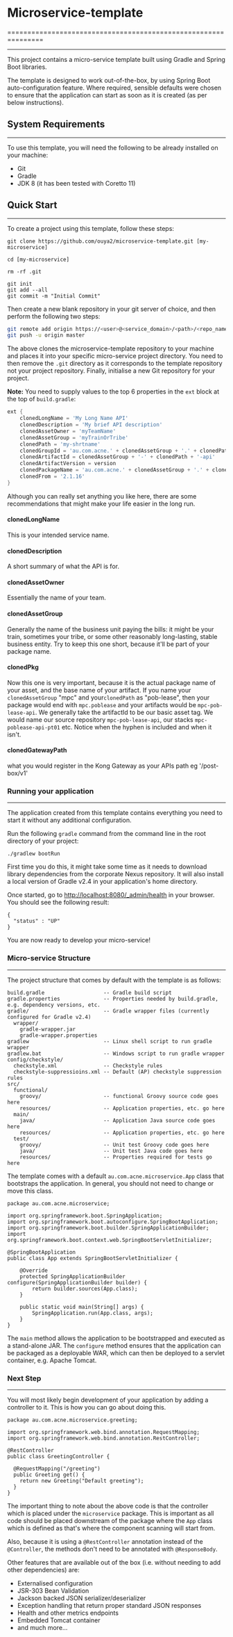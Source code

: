 # Microservice-template
===============================================================
- - -
This project contains a micro-service template built using Gradle and Spring Boot libraries. 

The template is designed to work out-of-the-box, by using Spring Boot auto-configuration feature. Where required, sensible
defaults were chosen to ensure that the application can start as soon as it is created (as per below instructions).

System Requirements
-------------------
- - -

To use this template, you will need the following to be already installed on your machine:

- Git
- Gradle
- JDK 8 (it has been tested with Coretto 11)

Quick Start
-----------
- - -

To create a project using this template, follow these steps:
```
git clone https://github.com/ouya2/microservice-template.git [my-microservice]

cd [my-microservice]

rm -rf .git

git init
git add --all
git commit -m "Initial Commit"
```
Then create a new blank repository in your git server of choice, and then perform the following two steps:
```sh
git remote add origin https://<user>@<service_domain>/<path>/<repo_name>.git
git push -u origin master
```

The above clones the microservice-template repository to your machine and places it into your specific micro-service
project directory. You need to then remove the `.git` directory as it corresponds to the template repository not your
project repository. Finally, initialise a new Git repository for your project.

**Note:** You need to supply values to the top 6 properties in the `ext` block at the top of `build.gradle`:

```groovy
ext {
	clonedLongName = 'My Long Name API'
	clonedDescription = 'My brief API description'
	clonedAssetOwner = 'myTeamName'
	clonedAssetGroup = 'myTrainOrTribe'
	clonedPath = 'my-shrtname'
	clonedGroupId = 'au.com.acne.' + clonedAssetGroup + '.' + clonedPath
	clonedArtifactId = clonedAssetGroup + '-' + clonedPath + '-api'
	clonedArtifactVersion = version
	clonedPackageName = 'au.com.acne.' + clonedAssetGroup + '.' + clonedPath.replaceAll('-', '.')
	clonedFrom = '2.1.16'
}		
```
Although you can really set anything you like here, there are some recommendations that might make your life easier in the long run.
#### clonedLongName
This is your intended service name.
#### clonedDescription
A short summary of what the API is for.
#### clonedAssetOwner
Essentially the name of your team.
#### clonedAssetGroup
Generally the name of the business unit paying the bills: it might be your train, sometimes your tribe, or some
other reasonably long-lasting, stable business entity. Try to keep this one short, because it'll be part of your package name.
#### clonedPkg
Now this one is very important, because it is the actual package name of your asset, and the base name of your artifact.
If you name your `clonedAssetGroup` "mpc" and your`clonedPath` as "pob-lease", then your package would end with `mpc.poblease`
and your artifacts would be `mpc-pob-lease-api`. We generally take the artifactId to be our basic asset tag. We would name
our source repository `mpc-pob-lease-api`, our stacks `mpc-poblease-api-pt01` etc. 
Notice when the hyphen is included and when it isn't.
#### clonedGatewayPath
what you would register in the Kong Gateway as your APIs path eg '/post-box/v1'

### Running your application
- - -

The application created from this template contains everything you need to start it without any additional configuration.

Run the following `gradle` command from the command line in the root directory of your project:

```
./gradlew bootRun
```

First time you do this, it might take some time as it needs to download library dependencies from the corporate Nexus
repository. It will also install a local version of Gradle v2.4 in your application's home directory.

Once started, go to [http://localhost:8080/_admin/health](http://localhost:8080/_admin/health) in your browser.
You should see the following result:

```
{
  "status" : "UP"
}
```

You are now ready to develop your micro-service!

### Micro-service Structure
- - -

The project structure that comes by default with the template is as follows:

```
build.gradle                   -- Gradle build script
gradle.properties              -- Properties needed by build.gradle, e.g. dependency versions, etc.
gradle/                        -- Gradle wrapper files (currently configured for Gradle v2.4)
  wrapper/
    gradle-wrapper.jar
    gradle-wrapper.properties
gradlew                        -- Linux shell script to run gradle wrapper
gradlew.bat                    -- Windows script to run gradle wrapper
config/checkstyle/
  checkstyle.xml               -- Checkstyle rules
  checkstyle-suppressioins.xml -- Default (AP) checkstyle suppression rules
src/
  functional/
    groovy/                    -- functional Groovy source code goes here
    resources/                 -- Application properties, etc. go here
  main/
    java/                      -- Application Java source code goes here
    resources/                 -- Application properties, etc. go here
  test/
    groovy/                    -- Unit test Groovy code goes here
    java/                      -- Unit test Java code goes here
    resources/                 -- Properties required for tests go here
```

The template comes with a default `au.com.acne.microservice.App` class that bootstraps the application. In general,
you should not need to change or move this class.

```
package au.com.acne.microservice;

import org.springframework.boot.SpringApplication;
import org.springframework.boot.autoconfigure.SpringBootApplication;
import org.springframework.boot.builder.SpringApplicationBuilder;
import org.springframework.boot.context.web.SpringBootServletInitializer;

@SpringBootApplication
public class App extends SpringBootServletInitializer {

    @Override
    protected SpringApplicationBuilder configure(SpringApplicationBuilder builder) {
        return builder.sources(App.class);
    }

    public static void main(String[] args) {
        SpringApplication.run(App.class, args);
    }
}
```

The `main` method allows the application to be bootstrapped and executed as a stand-alone JAR. The `configure`
method ensures that the application can be packaged as a deployable WAR, which can then be deployed to a servlet
container, e.g. Apache Tomcat.

### Next Step
- - -

You will most likely begin development of your application by adding a controller to it. This is how you can go about
doing this.

```
package au.com.acne.microservice.greeting;

import org.springframework.web.bind.annotation.RequestMapping;
import org.springframework.web.bind.annotation.RestController;

@RestController
public class GreetingController {

  @RequestMapping("/greeting")
  public Greeting get() {
    return new Greeting("Default greeting");
  }
}
```

The important thing to note about the above code is that the controller which is placed under the `microservice` package. This
is important as all code should be placed downstream of the package where the `App` class which is defined as that's where
the component scanning will start from.

Also, because it is using a `@RestController` annotation instead of the `@Controller`, the methods don't need to be
annotated with `@ResponseBody`.

Other features that are available out of the box (i.e. without needing to add other dependencies) are:

- Externalised configuration
- JSR-303 Bean Validation
- Jackson backed JSON serializer/deserializer
- Exception handling that return proper standard JSON responses
- Health and other metrics endpoints 
- Embedded Tomcat container
- and much more...


